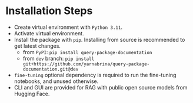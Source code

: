 # Installation Steps

* Create virtual environment with `Python 3.11`.
* Activate virtual environment.
* Install the package with `pip`. Installing from source is recommended to get latest changes.
    * from `PyPI`: `pip install query-package-documentation`
    * from `dev` branch: `pip install git+https://github.com/yarnabrina/query-package-documentation.git@dev`
* `fine-tuning` optional dependency is required to run the fine-tuning notebooks, and unused otherwise.
* CLI and GUI are provided for RAG with public open source models from Hugging Face.
